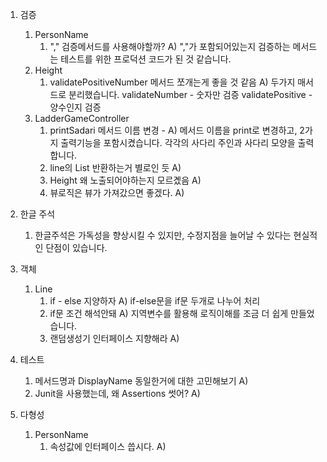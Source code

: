 
1. 검증
   1. PersonName
      1) "," 검증메서드를 사용해야할까?
         A) ","가 포함되어있는지 검증하는 메서드는 테스트를 위한 프로덕션 코드가 된 것 같습니다.
   2. Height
      1) validatePositiveNumber 메서드 쪼개는게 좋을 것 같음
         A) 두가지 매서드로 분리했습니다.
            validateNumber - 숫자만 검증 
            validatePositive - 양수인지 검증
   3. LadderGameController
      1. printSadari 메서드 이름 변경 -
         A) 메서드 이름을 print로 변경하고, 2가지 출력기능을 포함시켰습니다. 각각의 사다리 주인과 사다리 모양을 출력합니다.
      2. line의 List<Boolean> 반환하는거 별로인 듯
         A)
      3. Height 왜 노출되어야하는지 모르곘음
         A)
      4. 뷰로직은 뷰가 가져갔으면 좋겠다.
         A)

2. 한글 주석
   1. 한글주석은 가독성을 향상시킬 수 있지만, 수정지점을 늘어날 수 있다는 현실적인 단점이 있습니다.

3. 객체
   1. Line
      1. if - else 지양하자
         A) if-else문을 if문 두개로 나누어 처리
      2. if문 조건 해석안돼
         A) 지역변수를 활용해 로직이해를 조금 더 쉽게 만들었습니다.
      3. 랜덤생성기 인터페이스 지향해라
         A) 

4. 테스트
   1. 메서드명과 DisplayName 동일한거에 대한 고민해보기
      A) 
   2. Junit을 사용했는데, 왜 Assertions 썻어?
      A) 

5. 다형성
   1. PersonName
      1. 속성값에 인터페이스 씁시다.
         A)